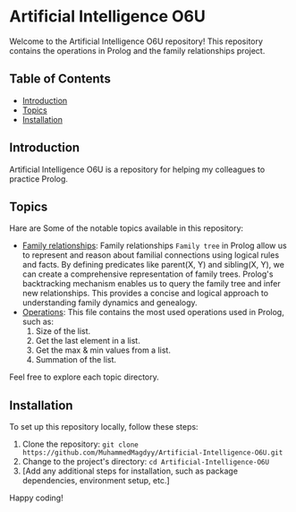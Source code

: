 # Artificial Intelligence O6U

Welcome to the Artificial Intelligence O6U repository! This repository contains the operations in Prolog and the family relationships project.

## Table of Contents

- [Introduction](#introduction)
- [Topics](#topics)
- [Installation](#installation)

## Introduction

Artificial Intelligence O6U is a repository for helping my colleagues to practice Prolog.

## Topics

Hare are Some of the notable topics available in this repository:

- [Family relationships](Family-Relationships.pl): Family relationships `Family tree` in Prolog allow us to represent and reason about familial connections using logical rules and facts. By defining predicates like parent(X, Y) and sibling(X, Y), we can create a comprehensive representation of family trees. Prolog's backtracking mechanism enables us to query the family tree and infer new relationships. This provides a concise and logical approach to understanding family dynamics and genealogy.
- [Operations](List-Operations.pl): This file contains the most used operations used in Prolog, such as:
  1. Size of the list.
  2. Get the last element in a list.
  3. Get the max & min values from a list.
  4. Summation of the list.

Feel free to explore each topic directory.

## Installation

To set up this repository locally, follow these steps:

1. Clone the repository: `git clone https://github.com/MuhammedMagdyy/Artificial-Intelligence-O6U.git`
2. Change to the project's directory: `cd Artificial-Intelligence-O6U`
3. [Add any additional steps for installation, such as package dependencies, environment setup, etc.]

Happy coding!
